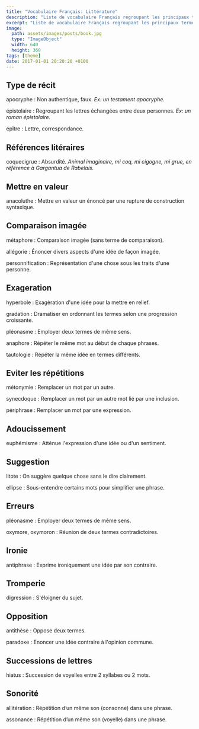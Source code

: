 ```yaml
---
title: "Vocabulaire Français: Littérature"
description: "Liste de vocabulaire Français regroupant les principaux termes utilisés en littérature."
excerpt: "Liste de vocabulaire Français regroupant les principaux termes utilisés en littérature."
image:
  path: assets/images/posts/book.jpg
  type: "ImageObject"
  width: 640
  height: 360
tags: [theme]
date: 2017-01-01 20:20:20 +0100
---
```


## Type de récit

apocryphe
: Non authentique, faux.
*Ex: un testament apocryphe.*

épistolaire
: Regroupant les lettres échangées entre deux personnes.
*Ex: un roman épistolaire.*

épître
: Lettre, correspondance.


## Références litéraires

coquecigrue
: Absurdité.
*Animal imaginaire, mi coq, mi cigogne, mi grue, en référence à Gargantua de Rabelais.*


## Mettre en valeur

anacoluthe
: Mettre en valeur un énoncé par une rupture de construction syntaxique.


## Comparaison imagée

métaphore
: Comparaison imagée (sans terme de comparaison).

allégorie
: Énoncer divers aspects d'une idée de façon imagée.

personnification
: Représentation d'une chose sous les traits d'une personne.


## Exageration

hyperbole
: Exagèration d'une idée pour la mettre en relief.

gradation
: Dramatiser en ordonnant les termes selon une progression croissante.

pléonasme
: Employer deux termes de même sens.

anaphore
: Répéter le même mot au début de chaque phrases.

tautologie
: Répéter la même idée en termes différents.


## Eviter les répétitions

métonymie
: Remplacer un mot par un autre.

synecdoque
: Remplacer un mot par un autre mot lié par une inclusion.

périphrase
: Remplacer un mot par une expression.


## Adoucissement

euphémisme
: Atténue l'expression d'une idée ou d'un sentiment.


## Suggestion

litote
: On suggère quelque chose sans le dire clairement.

ellipse
: Sous-entendre certains mots pour simplifier une phrase.


## Erreurs

pléonasme
: Employer deux termes de même sens.

oxymore, oxymoron
: Réunion de deux termes contradictoires.


## Ironie

antiphrase
: Exprime ironiquement une idée par son contraire.


## Tromperie

digression
: S'éloigner du sujet.


## Opposition

antithèse
: Oppose deux termes.

paradoxe
: Enoncer une idée contraire à l'opinion commune.


## Successions de lettres

hiatus
: Succession de voyelles entre 2 syllabes ou 2 mots.


## Sonorité

allitération
: Répétition d’un même son (consonne) dans une phrase.

assonance
: Répétition d’un même son (voyelle) dans une phrase.
